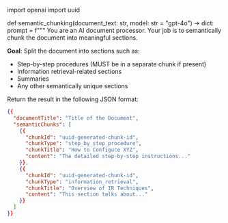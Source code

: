 import openai
import uuid

def semantic_chunking(document_text: str, model: str = "gpt-4o") -> dict:
    prompt = f"""
You are an AI document processor. Your job is to semantically chunk the document into meaningful sections.

**Goal**:
Split the document into sections such as:
- Step-by-step procedures (MUST be in a separate chunk if present)
- Information retrieval-related sections
- Summaries
- Any other semantically unique sections

Return the result in the following JSON format:
```json
{{
  "documentTitle": "Title of the Document",
  "semanticChunks": [
    {{
      "chunkId": "uuid-generated-chunk-id",
      "chunkType": "step_by_step_procedure",
      "chunkTitle": "How to Configure XYZ",
      "content": "The detailed step-by-step instructions..."
    }},
    {{
      "chunkId": "uuid-generated-chunk-id",
      "chunkType": "information_retrieval",
      "chunkTitle": "Overview of IR Techniques",
      "content": "This section talks about..."
    }}
  ]
}}
